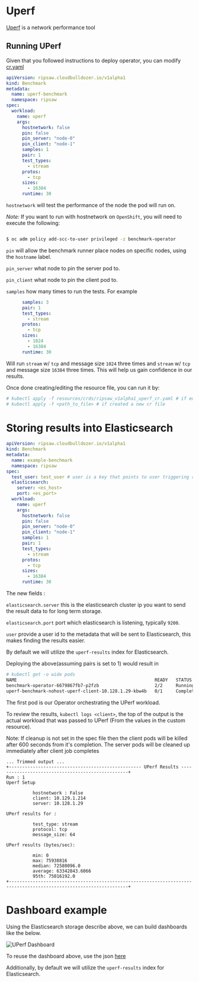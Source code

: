 # Uperf

[Uperf](http://uperf.org/) is a network performance tool

## Running UPerf

Given that you followed instructions to deploy operator,
you can modify [cr.yaml](../resources/crds/ripsaw_v1alpha1_uperf_cr.yaml)

```yaml
apiVersion: ripsaw.cloudbulldozer.io/v1alpha1
kind: Benchmark
metadata:
  name: uperf-benchmark
  namespace: ripsaw
spec:
  workload:
    name: uperf
    args:
      hostnetwork: false
      pin: false
      pin_server: "node-0"
      pin_client: "node-1"
      samples: 1
      pair: 1
      test_types:
        - stream
      protos:
        - tcp
      sizes:
        - 16384
      runtime: 30
```

`hostnetwork` will test the performance of the node the pod will run on.

*Note:* If you want to run with hostnetwork on `OpenShift`, you will need to execute the following:

```bash

$ oc adm policy add-scc-to-user privileged -z benchmark-operator

```

`pin` will allow the benchmark runner place nodes on specific nodes, using the `hostname` label.

`pin_server` what node to pin the server pod to.

`pin_client` what node to pin the client pod to.

`samples` how many times to run the tests. For example

```yaml
      samples: 3
      pair: 1
      test_types:
        - stream
      protos:
        - tcp
      sizes:
        - 1024
        - 16384
      runtime: 30
```

Will run `stream` w/ `tcp` and message size `1024` three times and
`stream` w/ `tcp` and message size `16384` three times. This will help us
gain confidence in our results.

Once done creating/editing the resource file, you can run it by:

```bash
# kubectl apply -f resources/crds/ripsaw_v1alpha1_uperf_cr.yaml # if edited the original one
# kubectl apply -f <path_to_file> # if created a new cr file
```

# Storing results into Elasticsearch

```yaml
apiVersion: ripsaw.cloudbulldozer.io/v1alpha1
kind: Benchmark
metadata:
  name: example-benchmark
  namespace: ripsaw
spec:
  test_user: test_user # user is a key that points to user triggering ripsaw, useful to search results in ES
  elasticsearch:
    server: <es_host>
    port: <es_port>
  workload:
    name: uperf
    args:
      hostnetwork: false
      pin: false
      pin_server: "node-0"
      pin_client: "node-1"
      samples: 1
      pair: 1
      test_types:
        - stream
      protos:
        - tcp
      sizes:
        - 16384
      runtime: 30
```

The new fields :

`elasticsearch.server` this is the elasticsearch cluster ip you want to send the result data to for long term storage.

`elasticsearch.port` port which elasticsearch is listening, typically `9200`.

`user` provide a user id to the metadata that will be sent to Elasticsearch, this makes finding the results easier.

By default we will utilize the `uperf-results` index for Elasticsearch.

Deploying the above(assuming pairs is set to 1) would result in

```bash
# kubectl get -o wide pods
NAME                                                    READY   STATUS      RESTARTS   AGE     IP             NODE       NOMINATED NODE   READINESS GATES
benchmark-operator-6679867fb7-p2fzb                     2/2     Running     0          6h1m    10.130.0.56    master-2   <none>           <none>
uperf-benchmark-nohost-uperf-client-10.128.1.29-kbw4b   0/1     Completed   0          3h11m   10.129.1.214   master-1   <none>           <none>

```

The first pod is our Operator orchestrating the UPerf workload.

To review the results, `kubectl logs <client>`, the top of the output is
the actual workload that was passed to UPerf (From the values in the custom resource).

Note: If cleanup is not set in the spec file then the client pods will be killed after
600 seconds from it's completion. The server pods will be cleaned up immediately
after client job completes

```
... Trimmed output ...
+-------------------------------------------------- UPerf Results --------------------------------------------------+
Run : 1
Uperf Setup

          hostnetwork : False
          client: 10.129.1.214
          server: 10.128.1.29

UPerf results for :

          test_type: stream
          protocol: tcp
          message_size: 64

UPerf results (bytes/sec):

          min: 0
          max: 75938816
          median: 72580096.0
          average: 63342843.6066
          95th: 75016192.0
+-------------------------------------------------------------------------------------------------------------------+

```

# Dashboard example

Using the Elasticsearch storage describe above, we can build dashboards like the below.

![UPerf Dashboard](https://i.imgur.com/gSVZ9MX.png)

To reuse the dashboard above, use the json [here](https://github.com/cloud-bulldozer/arsenal/tree/master/uperf/grafana)

Additionally, by default we will utilize the `uperf-results` index for Elasticsearch.
